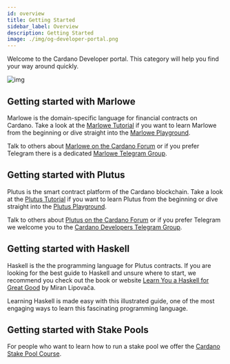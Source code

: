 ```yaml
---
id: overview
title: Getting Started
sidebar_label: Overview
description: Getting Started
image: ./img/og-developer-portal.png
---
```


Welcome to the Cardano Developer portal. This category will help you find your way around quickly.

![img](../../static/img/card-getting-started.svg)

## Getting started with Marlowe

Marlowe is the domain-specific language for financial contracts on Cardano.
Take a look at the [Marlowe Tutorial](https://alpha.marlowe.iohkdev.io/tutorial/index.html) if you want to learn Marlowe from the beginning or dive straight into the [Marlowe Playground](https://alpha.marlowe.iohkdev.io/).

Talk to others about [Marlowe on the Cardano Forum](https://forum.cardano.org/c/developers/cardano-marlowe/149) or if you prefer Telegram there is a dedicated [Marlowe Telegram Group](https://t.me/IOHK_Marlowe).

## Getting started with Plutus

Plutus is the smart contract platform of the Cardano blockchain.
Take a look at the [Plutus Tutorial](https://playground.plutus.iohkdev.io/tutorial/index.html) if you want to learn Plutus from the beginning or dive straight into the [Plutus Playground](https://playground.plutus.iohkdev.io).

Talk to others about [Plutus on the Cardano Forum](https://forum.cardano.org/c/developers/cardano-plutus/148) or if you prefer Telegram we welcome you to the [Cardano Developers Telegram Group](https://t.me/CardanoDevelopersOfficial).

## Getting started with Haskell

Haskell is the the programming language for Plutus contracts. If you are looking for the best guide to Haskell and unsure where to start, we recommend you check out the book or website [Learn You a Haskell for Great Good](http://learnyouahaskell.com/introduction) by Miran Lipovača.

Learning Haskell is made easy with this illustrated guide, one of the most engaging ways to learn this fascinating programming language.

## Getting started with Stake Pools

For people who want to learn how to run a stake pool we offer the [Cardano Stake Pool Course](../stake-pool-course/overview).

